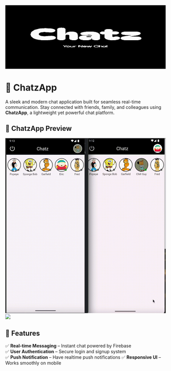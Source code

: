 <img src="screenshots/chatz_logo.PNG" style="width: 800px; height: 200px;">

# 📢 ChatzApp

A sleek and modern chat application built for seamless real-time communication. Stay connected with friends, family, and colleagues using **ChatzApp**, a lightweight yet powerful chat platform.

## 🎨 ChatzApp Preview

<img src="./screenshots/chat.gif" width="600">
<img src="./screenshots/registration.gif" width="600">

## 🚀 Features
✅ **Real-time Messaging** – Instant chat powered by Firebase  
✅ **User Authentication** – Secure login and signup system  
✅ **Push Notification** – Have realtime push notifications
✅ **Responsive UI** – Works smoothly on mobile